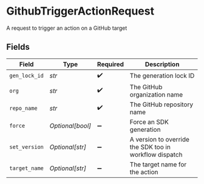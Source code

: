 # GithubTriggerActionRequest

A request to trigger an action on a GitHub target


## Fields

| Field                                                  | Type                                                   | Required                                               | Description                                            |
| ------------------------------------------------------ | ------------------------------------------------------ | ------------------------------------------------------ | ------------------------------------------------------ |
| `gen_lock_id`                                          | *str*                                                  | :heavy_check_mark:                                     | The generation lock ID                                 |
| `org`                                                  | *str*                                                  | :heavy_check_mark:                                     | The GitHub organization name                           |
| `repo_name`                                            | *str*                                                  | :heavy_check_mark:                                     | The GitHub repository name                             |
| `force`                                                | *Optional[bool]*                                       | :heavy_minus_sign:                                     | Force an SDK generation                                |
| `set_version`                                          | *Optional[str]*                                        | :heavy_minus_sign:                                     | A version to override the SDK too in workflow dispatch |
| `target_name`                                          | *Optional[str]*                                        | :heavy_minus_sign:                                     | The target name for the action                         |